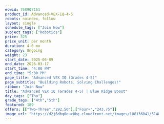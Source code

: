 ```yaml
---
ecwid: 768907151
product_id: Advanced-VEX-IQ-4-5
robots: noindex, follow
layout: single
schedule_tags: ["Join Now"]
subject_tags: ["Robotics"]
price: 325
price_unit: per month
duration: 4-6 mo
category: Ongoing
weight: 23
start_date: 2025-06-09
end_date: 2026-03-17
start_time: "4:00 PM"
end_time: "5:30 PM"
page_title: "Advanced VEX IQ (Grades 4-5)"
page_subtitle: "Building Robots, Solving Challenges!"
ribbon: "Join Now"
title: "Advanced VEX IQ (Grades 4-5) | Blue Ridge Boost"
day_tags: ["Thu"]
grade_tags: ["4th","5th"]
featured: 189
offers: [["Two-Three","292.50"],["Four+","243.75"]]
image_url: "https://d2j6dbq0eux0bg.cloudfront.net/images/106136041/5148389326.png"
---
```

